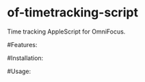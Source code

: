 # of-timetracking-script

Time tracking AppleScript for OmniFocus.

#Features:

#Installation:

#Usage:



